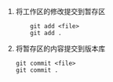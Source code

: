 1. 将工作区的修改提交到暂存区
    ```shell
        git add <file>
        git add .
    ```
2. 将暂存区的内容提交到版本库
    ```shell
    git commit <file>
    git commit .
    ```

